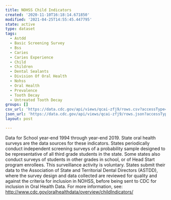 ```yaml
---
title: NOHSS Child Indicators
created: '2020-11-10T16:18:14.671850'
modified: '2021-04-25T14:55:45.447795'
state: active
type: dataset
tags:
  - Astdd
  - Basic Screening Survey
  - Bss
  - Caries
  - Caries Experience
  - Child
  - Children
  - Dental Sealants
  - Division Of Oral Health
  - Nohss
  - Oral Health
  - Prevalence
  - Tooth Decay
  - Untreated Tooth Decay
groups: []
csv_url: 'https://data.cdc.gov/api/views/qcai-zfj9/rows.csv?accessType=DOWNLOAD'
json_url: 'https://data.cdc.gov/api/views/qcai-zfj9/rows.json?accessType=DOWNLOAD'
layout: post

---
```

Data for School year-end 1994 through year-end 2019.  State oral health surveys are the data sources for these indicators. States periodically conduct independent screening surveys of a probability sample designed to be representative of all third grade students in the state. Some states also conduct surveys of students in other grades in school, or of Head Start program enrollees. This surveillance activity is voluntary. States submit their data to the Association of State and Territorial Dental Directors (ASTDD), where the survey design and data collected are reviewed for quality and against the criteria for inclusion in NOHSS, before being sent to CDC for inclusion in Oral Health Data. For more information, see: http://www.cdc.gov/oralhealthdata/overview/childIndicators/
